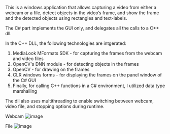 This is a windows application that allows capturing a video from either a webcam or a file, detect
objects in the video’s frame, and show the frame and the detected objects using rectangles and
text-labels.

The C# part implements the GUI only, and delegates all the calls to a C++ dll.

In the C++ DLL, the following technologies are intgerated:

1. MediaLook MFormats SDK - for capturing the frames from the webcam and video files 
2. OpenCV's DNN module - for detecting objects in the frames
3. OpenCV - for drawing on the frames 
4. CLR windows forms - for displaying the frames on the panel window of the C# GUI
5. Finally, for calling C++ functions in a C# environment, I utilized data type marshalling

The dll also uses multithreading to enable switching between webcam, video file, and stopping options during runtime.

Webcam
![image](https://github.com/mayomeir007/BrandBrigade3/assets/59373530/b0009fda-e364-411a-94d0-a7f37c565149)

File
![image](https://github.com/mayomeir007/BrandBrigade3/assets/59373530/0c979a54-3779-48ce-8c88-9022704eb58f)







